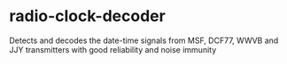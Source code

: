# radio-clock-decoder
Detects and decodes the date-time signals from MSF, DCF77, WWVB and JJY transmitters with good reliability and noise immunity
